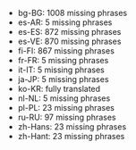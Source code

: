 - bg-BG: 1008 missing phrases
- es-AR: 5 missing phrases
- es-ES: 872 missing phrases
- es-VE: 870 missing phrases
- fi-FI: 867 missing phrases
- fr-FR: 5 missing phrases
- it-IT: 5 missing phrases
- ja-JP: 5 missing phrases
- ko-KR: fully translated
- nl-NL: 5 missing phrases
- pl-PL: 23 missing phrases
- ru-RU: 97 missing phrases
- zh-Hans: 23 missing phrases
- zh-Hant: 23 missing phrases
